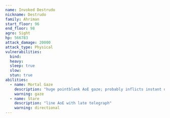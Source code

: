 ```yaml
---
name: Invoked Destrudo
nickname: Destrudo
family: Ahriman
start_floor: 96
end_floor: 98
agro: Sight
hp: 566783
attack_damage: 20000
attack_type: Physical
vulnerabilities:
  bind: 
  heavy: 
  sleep: true
  slow: 
  stun: true
abilities:
  - name: Mortal Gaze
    description: "huge pointblank AoE gaze; probably inflicts instant death"
    warning: gaze
  - name: Stare
    description: "line AoE with late telegraph"
    warning: directional
---
```

